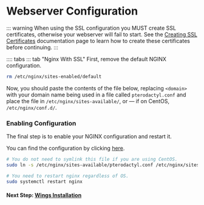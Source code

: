 # Webserver Configuration

::: warning
When using the SSL configuration you MUST create SSL certificates, otherwise your webserver will fail to start. See the [Creating SSL Certificates](https://github.com/Sundeep-deJongh/pterodocs/blob/main/SSL-Setup.md) documentation page to learn how to create these certificates before continuing.
:::

:::: tabs
::: tab "Nginx With SSL"
First, remove the default NGINX configuration.

``` bash
rm /etc/nginx/sites-enabled/default
```

Now, you should paste the contents of the file below, replacing `<domain>` with your domain name being used in a file called
`pterodactyl.conf` and place the file in `/etc/nginx/sites-available/`, or &mdash; if on CentOS, `/etc/nginx/conf.d/`.

### Enabling Configuration

The final step is to enable your NGINX configuration and restart it.

You can find the configuration by clicking [here](http://haste.sundeep.nl:7777/kuqoxozace.nginx).

```bash
# You do not need to symlink this file if you are using CentOS.
sudo ln -s /etc/nginx/sites-available/pterodactyl.conf /etc/nginx/sites-enabled/pterodactyl.conf

# You need to restart nginx regardless of OS.
sudo systemctl restart nginx
```

#### Next Step: [Wings Installation](https://github.com/Sundeep-deJongh/pterodocs/blob/main/wings.md)
